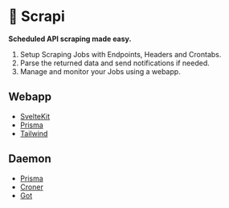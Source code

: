 # 👀 Scrapi

**Scheduled API scraping made easy.**

1. Setup Scraping Jobs with Endpoints, Headers and Crontabs.
2. Parse the returned data and send notifications if needed.
3. Manage and monitor your Jobs using a webapp.

## Webapp

- [SvelteKit](https://kit.svelte.dev/)
- [Prisma](https://www.prisma.io/)
- [Tailwind](https://tailwindcss.com/)

## Daemon

- [Prisma](https://www.prisma.io/)
- [Croner](https://github.com/hexagon/croner)
- [Got](https://github.com/sindresorhus/got)
